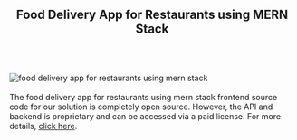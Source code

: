 <h2 style="text-align:center">Food Delivery App for Restaurants using MERN Stack</h2><br/><br/>

![food delivery app for restaurants using mern stack](https://admin.ninjascode.com/wp-content/uploads/2025/repoImages/tiffanie/Food%20Delivery%20App%20for%20Restaurants%20using%20MERN%20Stack.webp) <br/><br/>The food delivery app for restaurants using mern stack frontend source code for our solution is completely open source. However, the API and backend is proprietary and can be accessed via a paid license. For more details, <a href="https://enatega.com/?utm_source=github&utm_medium=repo&utm_campaign=tiffanie-food-delivery-app-for-restaurants-using-mern-stack" target="_blank">click here</a>.
